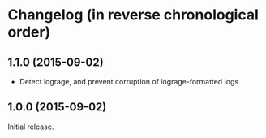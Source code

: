 # Changelog (in reverse chronological order)

## 1.1.0 (2015-09-02)

* Detect lograge, and prevent corruption of lograge-formatted logs

## 1.0.0 (2015-09-02)

Initial release.
